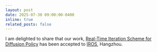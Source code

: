 ```yaml
---
layout: post
date: 2025-07-30 09:00:00-0400
inline: true
related_posts: false
---
```


I am delighted to share that our work, <a href= "https://rti-dp.github.io/">Real-Time Iteration Scheme for Diffusion Policy</a> has been accepted to <a href= "https://www.iros25.org/">IROS</a>, Hangzhou.
